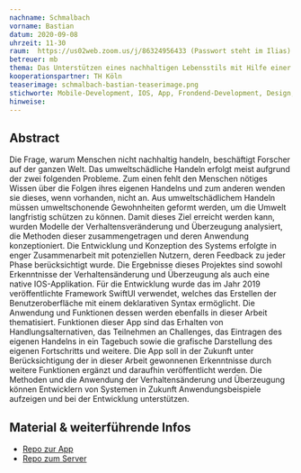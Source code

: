 ```yaml
---
nachname: Schmalbach
vorname: Bastian
datum: 2020-09-08
uhrzeit: 11-30
raum:  https://us02web.zoom.us/j/86324956433 (Passwort steht im Ilias) Präsentation
betreuer: mb
thema: Das Unterstützen eines nachhaltigen Lebensstils mit Hilfe einer mobilen Applikation
kooperationspartner: TH Köln
teaserimage: schmalbach-bastian-teaserimage.png
stichworte: Mobile-Development, IOS, App, Frondend-Development, Design, UX/UI, Bahavior Change, Persuasion
hinweise:
---
```


## Abstract

Die Frage, warum Menschen nicht nachhaltig handeln, beschäftigt Forscher auf der ganzen Welt. Das umweltschädliche Handeln erfolgt meist aufgrund der zwei folgenden Probleme. Zum einen fehlt den Menschen nötiges Wissen über die Folgen ihres eigenen Handelns und zum anderen wenden sie dieses, wenn vorhanden, nicht an. Aus umweltschädlichem Handeln müssen umweltschonende Gewohnheiten geformt werden, um die Umwelt langfristig schützen zu können. Damit dieses Ziel erreicht werden kann, wurden Modelle der Verhaltensveränderung und Überzeugung analysiert, die Methoden dieser zusammengetragen und deren Anwendung konzeptioniert. Die Entwicklung und Konzeption des Systems erfolgte in enger Zusammenarbeit mit potenziellen Nutzern, deren Feedback zu jeder Phase berücksichtigt wurde. Die Ergebnisse dieses Projektes sind sowohl Erkenntnisse der Verhaltensänderung und Überzeugung als auch eine native IOS-Applikation. Für die Entwicklung wurde das im Jahr 2019 veröffentlichte Framework SwiftUI verwendet, welches das Erstellen der Benutzeroberfläche mit einem deklarativen Syntax ermöglicht. Die Anwendung und Funktionen dessen werden ebenfalls in dieser Arbeit thematisiert. Funktionen dieser App sind das Erhalten von Handlungsalternativen, das Teilnehmen an Challenges, das Eintragen des eigenen Handelns in ein Tagebuch sowie die grafische Darstellung des eigenen Fortschritts und weitere. Die App soll in der Zukunft unter Berücksichtigung der in dieser Arbeit gewonnenen Erkenntnisse durch weitere Funktionen ergänzt und daraufhin veröffentlicht werden. Die Methoden und die Anwendung der Verhaltensänderung und Überzeugung können Entwicklern von Systemen in Zukunft Anwendungsbeispiele aufzeigen und bei der Entwicklung unterstützen.


## Material & weiterführende Infos
- [Repo zur App](https://github.com/bschmalb/praxisProjekt)
- [Repo zum Server](https://github.com/bschmalb/raspServer)